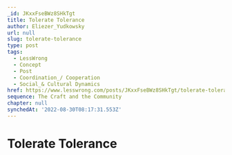 ```yaml
---
_id: JKxxFseBWz8SHkTgt
title: Tolerate Tolerance
author: Eliezer_Yudkowsky
url: null
slug: tolerate-tolerance
type: post
tags:
  - LessWrong
  - Concept
  - Post
  - Coordination_/ Cooperation
  - Social_& Cultural Dynamics
href: https://www.lesswrong.com/posts/JKxxFseBWz8SHkTgt/tolerate-tolerance
sequence: The Craft and the Community
chapter: null
synchedAt: '2022-08-30T08:17:31.553Z'
---
```


# Tolerate Tolerance
